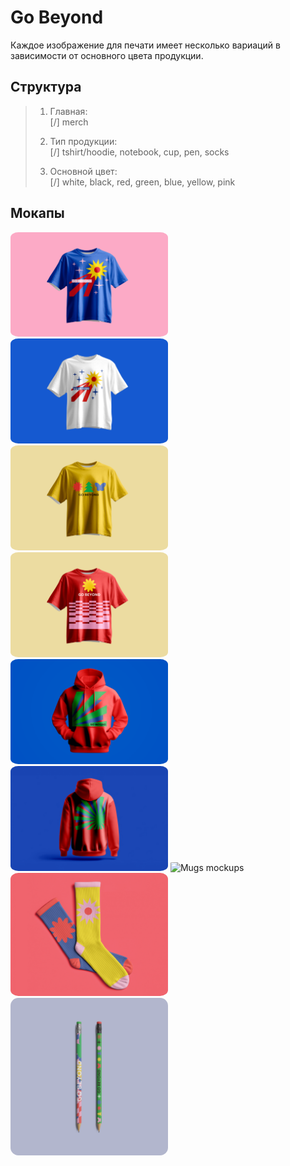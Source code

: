 # Go Beyond
  
Каждое изображение для печати имеет несколько вариаций в зависимости от основного цвета продукции.
  
## Структура
  
>1. Главная:  
>[/] merch
> 
>2. Тип продукции:  
>[/] tshirt/hoodie, notebook, cup, pen, socks
> 
>3. Основной цвет:  
>[/] white, black, red, green, blue, yellow, pink

## Мокапы


<img src="/merch/meta/tshirt-comet-blue.png" alt="Blue t-shirt with comet" style="width:50%; height:auto; border-radius: 5%;" style="border-radius: 10%;">
<img src="/merch/meta/tshirt-comet-white.png" alt="White t-shirt with comet" style="width:50%; height:auto; border-radius: 5%;" style="border-radius: 10%;">
<img src="/merch/meta/tshirt-trio-yellow.png" alt="Yellow t-shirt with trio" style="width:50%; height:auto; border-radius: 5%;" style="border-radius: 10%;">
<img src="/merch/meta/tshirt-flatlines-red.png" alt="Red t-shirt with flatlines" style="width:50%; height:auto; border-radius: 5%;" style="border-radius: 10%;">
<img src="/merch/meta/hoodie-leaf-red-front.png" alt="Fronside of red hoodie" style="width:50%; height:auto; border-radius: 5%;" style="border-radius: 10%;">
<img src="/merch/meta/hoodie-leaf-red-back.png" alt="Backside of red hoodie" style="width:50%; height:auto; border-radius: 5%;" style="border-radius: 10%;">
<img src="/merch/meta/mugs.png" alt="Mugs mockups" style="width:50%; height:auto; border-radius: 5%;" style="border-radius: 10%;">
<img src="/merch/meta/socks.png" alt="Socks mockups" style="width:50%; height:auto; border-radius: 5%;" style="border-radius: 10%;">
<img src="/merch/meta/pens.png" alt="Pens mockups" style="width:50%; height:auto; border-radius: 5%;" style="border-radius: 10%;">